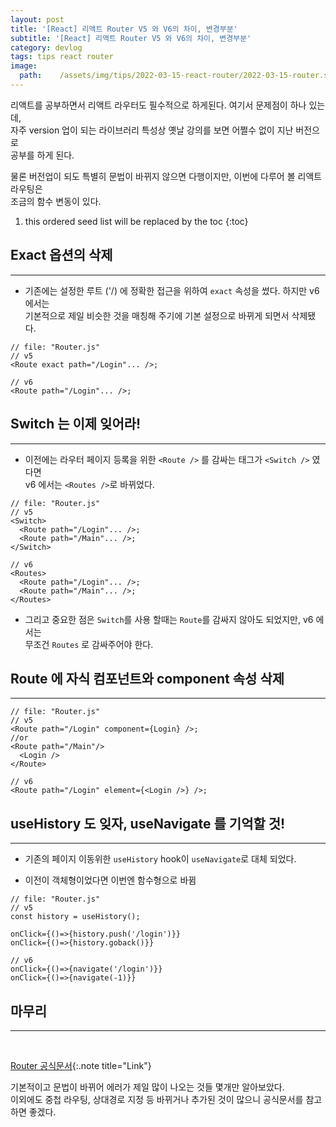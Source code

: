 ```yaml
---
layout: post
title: '[React] 리액트 Router V5 와 V6의 차이, 변경부분'
subtitle: '[React] 리액트 Router V5 와 V6의 차이, 변경부분'
category: devlog
tags: tips react router
image:
  path:    /assets/img/tips/2022-03-15-react-router/2022-03-15-router.svg
---
```

[Router 공식문서]:https://v5.reactrouter.com/core/api/Router  

리액트를 공부하면서 리액트 라우터도 필수적으로 하게된다. 여기서 문제점이 하나 있는데,  
자주 version 업이 되는 라이브러리 특성상 옛날 강의를 보면 어쩔수 없이 지난 버전으로  
공부를 하게 된다.  

물론 버전업이 되도 특별히 문법이 바뀌지 않으면 다행이지만, 이번에 다루어 볼 리액트 라우팅은  
조금의 함수 변동이 있다.

<!-- more -->

1. this ordered seed list will be replaced by the toc 
{:toc}  


## Exact 옵션의 삭제  
---  

* 기존에는 설정한 루트 ('/) 에 정확한 접근을 위하여 `exact` 속성을 썼다. 하지만 v6 에서는  
기본적으로 제일 비슷한 것을 매칭해 주기에 기본 설정으로 바뀌게 되면서 삭제됐다.  

```react
// file: "Router.js"
// v5
<Route exact path="/Login"... />;

// v6
<Route path="/Login"... />;
```

## Switch 는 이제 잊어라!  
---  

* 이전에는 라우터 페이지 등록을 위한 `<Route />` 를 감싸는 태그가 `<Switch />` 였다면  
v6 에서는 `<Routes />`로 바뀌었다.  

```react
// file: "Router.js"
// v5
<Switch>
  <Route path="/Login"... />;
  <Route path="/Main"... />;
</Switch>

// v6
<Routes>
  <Route path="/Login"... />;
  <Route path="/Main"... />;
</Routes>
```  

* 그리고 중요한 점은 `Switch`를 사용 할때는 `Route`를 감싸지 않아도 되었지만, v6 에서는  
무조건 `Routes` 로 감싸주어야 한다.  

## Route 에 자식 컴포넌트와 component 속성 삭제  
---  
```react
// file: "Router.js"
// v5
<Route path="/Login" component={Login} />;
//or
<Route path="/Main"/>
  <Login />
</Route>

// v6
<Route path="/Login" element={<Login />} />;
```  

## useHistory 도 잊자, useNavigate 를 기억할 것!
---  

* 기존의 페이지 이동위한 `useHistory` hook이 `useNavigate`로 대체 되었다.  

* 이전이 객체형이었다면 이번엔 함수형으로 바뀜  

```react
// file: "Router.js"
// v5
const history = useHistory();

onClick={()=>{history.push('/login')}}
onClick={()=>{history.goback()}}

// v6
onClick={()=>{navigate('/login')}}
onClick={()=>{navigate(-1)}}
```  

## 마무리  
---  

<br>  

[Router 공식문서]{:.note title="Link"}  

기본적이고 문법이 바뀌어 에러가 제일 많이 나오는 것들 몇개만 알아보았다.  
이외에도 중첩 라우팅, 상대경로 지정 등 바뀌거나 추가된 것이 많으니 공식문서를 참고하면 좋겠다.  

